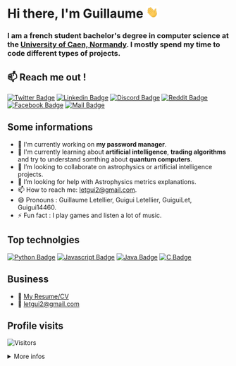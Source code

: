 # Hi there, I'm Guillaume <img src="images/hello_hand.gif" width="28px" alt="Hi !" />

### I am a french student bachelor's degree in computer science at the [University of Caen, Normandy](http://www.unicaen.fr/). I mostly spend my time to code different types of projects.


## :mailbox: Reach me out !

[![Twitter Badge](https://img.shields.io/badge/-@GuiguiLet-1ca0f1?style=flat&labelColor=1ca0f1&logo=twitter&logoColor=white&link=https://twitter.com/GuiguiLet)](https://twitter.com/GuiguiLet) [![Linkedin Badge](https://img.shields.io/badge/-Guillaume%20Letellier-0e76a8?style=flat&labelColor=0e76a8&logo=linkedin&logoColor=white)](https://www.linkedin.com/in/guillaume-letellier-466418193/) [![Discord Badge](https://img.shields.io/badge/-Guigui-7289DA?style=flat&labelColor=7289DA&logo=discord&logoColor=white)](https://discordapp.com/users/339384664118657034/) [![Reddit Badge](https://img.shields.io/badge/-Guigui14460-FF4500?style=flat&labelColor=FF4500&logo=reddit&logoColor=white)](https://www.reddit.com/u/Guigui14460) [![Facebook Badge](https://img.shields.io/badge/-Guigui%20Letellier-4267B2?style=flat&labelColor=4267B2&logo=facebook&logoColor=white)](https://www.facebook.com/guiguiletellier.14/) [![Mail Badge](https://img.shields.io/badge/-letgui2@gmail.com-c0392b?style=flat&labelColor=c0392b&logo=gmail&logoColor=white)](mailto:letgui2@gmail.com)

<!-- [![Youtube Badge](https://img.shields.io/badge/-ProgLangLearn-e74c3c?style=flat&labelColor=e74c3c&logo=youtube&logoColor=white)](https://www.youtube.com/channel/UCIjvINHA3nQm971sv-bbFGw) -->

## Some informations
- 🔭 I'm currently working on **my password manager**.
- 🌱 I'm currently learning about **artificial intelligence**, **trading algorithms** and try to understand somthing about **quantum computers**.
- 👯 I’m looking to collaborate on astrophysics or artificial intelligence projects.
- 🤔 I’m looking for help with Astrophysics metrics explanations.
- 📫 How to reach me: letgui2@gmail.com.
- 😄 Pronouns : Guillaume Letellier, Guigui Letellier, GuiguiLet, Guigui14460.
- ⚡ Fun fact : I play games and listen a lot of music.

## Top technolgies

[![Python Badge](https://img.shields.io/badge/-Python-4584b6?style=for-the-badge&labelColor=black&logo=python&logoColor=4584b6)](#) [![Javascript Badge](https://img.shields.io/badge/-Javascript-f7df1e?style=for-the-badge&labelColor=black&logo=javascript&logoColor=f7df1e)](#) [![Java Badge](https://img.shields.io/badge/-Java-db1f29?style=for-the-badge&labelColor=black&logo=java&logoColor=db1f29)](#) [![C Badge](https://img.shields.io/badge/-C-2472a6?style=for-the-badge&labelColor=black&logo=c&logoColor=2472a6)](#) 

<!-- [![PHP Badge](https://img.shields.io/badge/-PHP-8892be?style=for-the-badge&labelColor=black&logo=php&logoColor=8892be)](#) -->


## Business
- :paperclip: [My Resume/CV](documents/resume.pdf)
- :email: letgui2@gmail.com


## Profile visits

![Visitors](https://visitor-badge.laobi.icu/badge?page_id=Guigui14460.Guigui14460)

<details>
<summary>More infos</summary>

### Github stats

[![Guigui14460's github stats](https://github-readme-stats.vercel.app/api?username=Guigui14460&show_icons=true&theme=dracula&hide_border=false)](https://github.com/anuraghazra/github-readme-stats)

### Top languages used in my repos

[![Top Langs](https://github-readme-stats.vercel.app/api/top-langs/?username=Guigui14460)](https://github.com/anuraghazra/github-readme-stats)

<!-- &layout=compact&langs_count=8 -->

</details>


